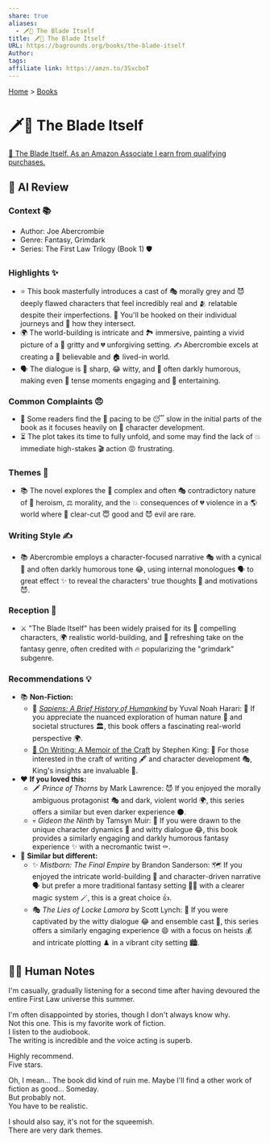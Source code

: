 ```yaml
---
share: true
aliases:
  - 🗡️🤕 The Blade Itself
title: 🗡️🤕 The Blade Itself
URL: https://bagrounds.org/books/the-blade-itself
Author: 
tags: 
affiliate link: https://amzn.to/3SxcboT
---
```

[Home](../index.md) > [Books](./index.md)  
# 🗡️🤕 The Blade Itself  
[🛒 The Blade Itself. As an Amazon Associate I earn from qualifying purchases.](https://amzn.to/3SxcboT)  
  
## 🤖 AI Review  
### Context 📚  
  
* Author: Joe Abercrombie  
* Genre: Fantasy, Grimdark  
* Series: The First Law Trilogy (Book 1) 🛡️  
  
### Highlights ✨  
  
* ⭐ This book masterfully introduces a cast of 🎭 morally grey and 😈 deeply flawed characters that feel incredibly real and 🫂 relatable despite their imperfections. 📖 You'll be hooked on their individual journeys and 🔗 how they intersect.  
* 🌍 The world-building is intricate and 🏞️ immersive, painting a vivid picture of a 🧱 gritty and 💔 unforgiving setting. ✍️ Abercrombie excels at creating a 💭 believable and 🏠 lived-in world.  
* 🗣️ The dialogue is 🔪 sharp, 😂 witty, and 🖤 often darkly humorous, making even 😬 tense moments engaging and 🤣 entertaining.  
  
### Common Complaints 😠  
  
* 🐌 Some readers find the 🐢 pacing to be 😴 slow in the initial parts of the book as it focuses heavily on 👤 character development.  
* ⏳ The plot takes its time to fully unfold, and some may find the lack of 💥 immediate high-stakes 🎬 action 😡 frustrating.  
  
### Themes 🤔  
  
* 📚 The novel explores the 🤯 complex and often 🎭 contradictory nature of 🦸 heroism, ⚖️ morality, and the 💥 consequences of 💔 violence in a 🌎 world where 🌈 clear-cut 😇 good and 😈 evil are rare.  
  
### Writing Style ✍️  
  
* 📚 Abercrombie employs a character-focused narrative 🎭 with a cynical 🤔 and often darkly humorous tone 😂, using internal monologues 🗣️ to great effect ✨ to reveal the characters' true thoughts 💭 and motivations 😈.  
  
### Reception 📢  
  
* ⚔️ "The Blade Itself" has been widely praised for its 🤩 compelling characters, 🌍 realistic world-building, and 🔄 refreshing take on the fantasy genre, often credited with 🔥 popularizing the "grimdark" subgenre.  
  
### Recommendations 💡  
  
* 📚 **Non-Fiction:**  
    * 📖 *[Sapiens: A Brief History of Humankind](./sapiens-a-brief-history-of-humankind.md)* by Yuval Noah Harari: 🤔 If you appreciate the nuanced exploration of human nature 🧠 and societal structures 🏛️, this book offers a fascinating real-world perspective 🌍.  
    * [📜 On Writing: A Memoir of the Craft](./on-writing.md) by Stephen King: 📝 For those interested in the craft of writing 🖋️ and character development 🎭, King's insights are invaluable 🌟.  
* ❤️ **If you loved this:**  
    * 🗡️ *Prince of Thorns* by Mark Lawrence: 😈 If you enjoyed the morally ambiguous protagonist 🎭 and dark, violent world 🌍, this series offers a similar but even darker experience 🌑.  
    * 💀 *Gideon the Ninth* by Tamsyn Muir: 👯 If you were drawn to the unique character dynamics 🤝 and witty dialogue 😂, this book provides a similarly engaging and darkly humorous fantasy experience ✨ with a necromantic twist ⚰️.  
* 🔄 **Similar but different:**  
    * ✨ *Mistborn: The Final Empire* by Brandon Sanderson: 🗺️ If you enjoyed the intricate world-building 🏰 and character-driven narrative 🗣️ but prefer a more traditional fantasy setting 🧙‍♂️ with a clearer magic system 🪄, this is a great choice 👍.  
    * 🎭 *The Lies of Locke Lamora* by Scott Lynch: 💬 If you were captivated by the witty dialogue 😂 and ensemble cast 👥, this series offers a similarly engaging experience 😄 with a focus on heists 💰 and intricate plotting ♟️ in a vibrant city setting 🏙️.  
  
## 📝🐒 Human Notes  
I'm casually, gradually listening for a second time after having devoured the entire First Law universe this summer.  
  
I'm often disappointed by stories, though I don't always know why.  
Not this one. This is my favorite work of fiction.  
I listen to the audiobook.  
The writing is incredible and the voice acting is superb.  
  
Highly recommend.  
Five stars.  
  
Oh, I mean... The book did kind of ruin me. Maybe I'll find a other work of fiction as good... Someday.  
But probably not.  
You have to be realistic.  
  
I should also say, it's not for the squeemish.  
There are very dark themes.  
